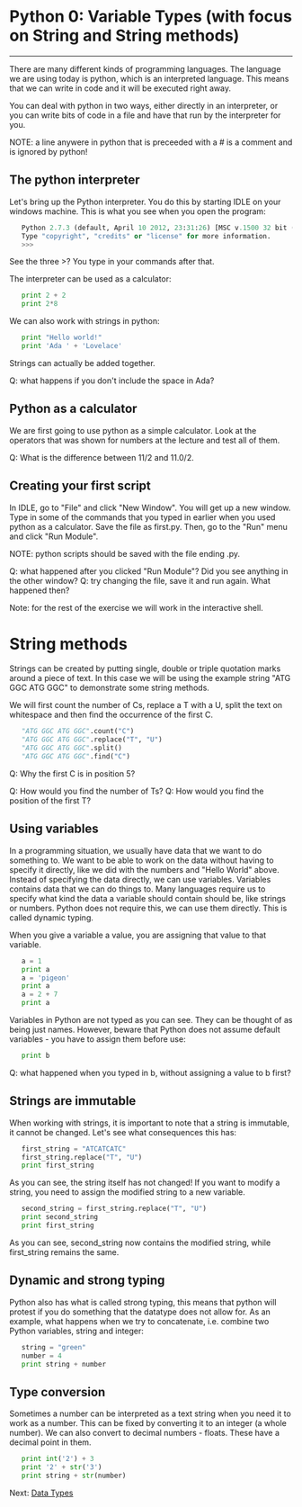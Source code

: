 # Python 0: Variable Types (with focus on String and String methods)

* * * * *

There are many different kinds of programming languages. The language we are using today is python, which is an interpreted language. This means that we can write in code and it will be executed right away. 

You can deal with python in two ways, either directly in an interpreter, or you can write bits of code in a file and have that run by the interpreter for you. 

NOTE: a line anywere in python that is preceeded with a # is a comment and is ignored by python!

## The python interpreter

Let's bring up the Python interpreter. You do this by starting IDLE on your windows machine. This is what you see when you open the program:
```python
   Python 2.7.3 (default, April 10 2012, 23:31:26) [MSC v.1500 32 bit (Intel)] on win32
   Type "copyright", "credits" or "license" for more information.
   >>>
```
See the three >? You type in your commands after that.

The interpreter can be used as a calculator:

```python
   print 2 + 2
   print 2*8
```

We can also work with strings in python:

```python
   print "Hello world!"
   print 'Ada ' + 'Lovelace'
```
Strings can actually be added together.

Q: what happens if you don't include the space in Ada?

## Python as a calculator
We are first going to use python as a simple calculator. Look at the operators that was shown for numbers at the lecture and test all of them.

Q: What is the difference between 11/2 and 11.0/2.

## Creating your first script

In IDLE, go to "File" and click "New Window". You will get up a new window. Type in some of the commands that you typed in earlier when you used python as a calculator. Save the file as first.py. Then, go to the "Run" menu and click "Run Module".

NOTE: python scripts should be saved with the file ending .py. 

Q: what happened after you clicked "Run Module"? Did you see anything in the other window?
Q: try changing the file, save it and run again. What happened then?

Note: for the rest of the exercise we will work in the interactive shell.

# String methods

Strings can be created by putting single, double or triple quotation marks around a piece of text. In this case we will be using the example string "ATG GGC ATG GGC" to demonstrate some string methods.

We will first count the number of Cs, replace a T with a U, split the text on whitespace and then find the occurrence of the first C.

```python
   "ATG GGC ATG GGC".count("C")
   "ATG GGC ATG GGC".replace("T", "U")
   "ATG GGC ATG GGC".split()
   "ATG GGC ATG GGC".find("C")
```

Q: Why the first C is in position 5?

Q: How would you find the number of Ts?
Q: How would you find the position of the first T?

## Using variables

In a programming situation, we usually have data that we want to do something to. We want to be able to work on the data without having to specify it directly, like we did with the numbers and "Hello World" above. Instead of specifying the data directly, we can use variables. Variables contains data that we can do things to. Many languages require us to specify what kind the data a variable should contain should be, like strings or numbers. Python does not require this, we can use them directly. This is called dynamic typing.

When you give a variable a value, you are assigning that value to that variable. 

```python
   a = 1
   print a
   a = 'pigeon'
   print a
   a = 2 + 7 
   print a
```

Variables in Python are not typed as you can see. They can be thought of as being just names. However, beware that Python does not assume default variables - you have to assign them before use:

```python
   print b
```
Q: what happened when you typed in b, without assigning a value to b first?

## Strings are immutable

When working with strings, it is important to note that a string is immutable, it cannot be changed. Let's see what consequences this has:

```python
   first_string = "ATCATCATC"
   first_string.replace("T", "U")
   print first_string
```

As you can see, the string itself has not changed! If you want to modify a string, you need to assign the modified string to a new variable.

```python
   second_string = first_string.replace("T", "U")
   print second_string
   print first_string
```

As you can see, second_string now contains the modified string, while first_string remains the same.


## Dynamic and strong typing

Python also has what is called strong typing, this means that python will protest if you do something that the datatype does not allow for. As an example, what happens when we try to concatenate, i.e. combine two Python variables, string and integer:

```python
   string = "green"
   number = 4
   print string + number 
```

## Type conversion

Sometimes a number can be interpreted as a text string when you need it to work as a number. This can be fixed by converting it to an integer (a whole number). We can also convert to decimal numbers - floats. These have a decimal point in them.

```python
   print int('2') + 3
   print '2' + str('3')
   print string + str(number)
```

Next: [Data Types](1_Data_Types.md)

